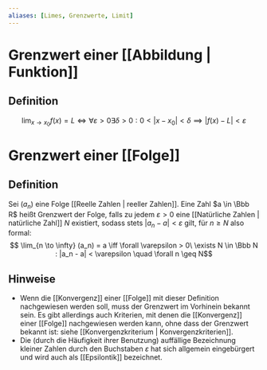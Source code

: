 ```yaml
---
aliases: [Limes, Grenzwerte, Limit]
---
```

# Grenzwert einer [[Abbildung | Funktion]]
## Definition
$$ \lim_{x \to x_0} f(x) = L \iff \forall \varepsilon > 0 \exists \delta > 0 : 0 < |x - x_0| < \delta \implies |f(x) - L| < \varepsilon $$
# Grenzwert einer [[Folge]]
## Definition
Sei $(a_n)$ eine Folge [[Reelle Zahlen | reeller Zahlen]].
Eine Zahl $a \in \Bbb R$ heißt Grenzwert der Folge, falls zu jedem $\varepsilon > 0$ eine [[Natürliche Zahlen | natürliche Zahl]] $N$ existiert, sodass stets $|a_n - a| < \varepsilon$ gilt, für $n \geq N$ also formal:
$$ \lim_{n \to \infty} (a_n) = a \iff \forall \varepsilon > 0\ \exists N \in \Bbb N : |a_n - a| < \varepsilon \quad \forall n \geq N$$

## Hinweise
- Wenn die [[Konvergenz]] einer [[Folge]] mit dieser Definition nachgewiesen werden soll, muss der Grenzwert im Vorhinein bekannt sein. Es gibt allerdings auch Kriterien, mit denen die [[Konvergenz]] einer [[Folge]] nachgewiesen werden kann, ohne dass der Grenzwert bekannt ist: siehe [[Konvergenzkriterium | Konvergenzkriterien]]. 
- Die (durch die Häufigkeit ihrer Benutzung) auffällige Bezeichnung kleiner Zahlen durch den Buchstaben $\varepsilon$ hat sich allgemein eingebürgert und wird auch als [[Epsilontik]] bezeichnet.
